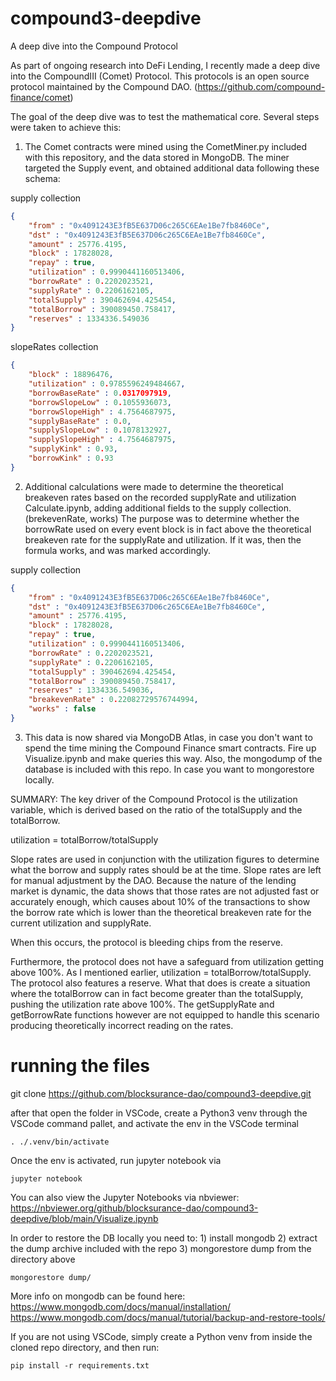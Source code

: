 # compound3-deepdive
A deep dive into the Compound Protocol

As part of ongoing research into DeFi Lending, I recently made a deep dive into the CompoundIII (Comet) Protocol. This protocols is an open source protocol maintained by the Compound DAO. (https://github.com/compound-finance/comet)

The goal of the deep dive was to test the mathematical core. Several steps were taken to achieve this:

1) The Comet contracts were mined using the CometMiner.py included with this repository, and the data stored in MongoDB. The miner targeted the Supply event, and obtained additional data following these schema:

supply collection
```json
{
    "from" : "0x4091243E3fB5E637D06c265C6EAe1Be7fb8460Ce",
    "dst" : "0x4091243E3fB5E637D06c265C6EAe1Be7fb8460Ce",
    "amount" : 25776.4195,
    "block" : 17828028,
    "repay" : true,
    "utilization" : 0.9990441160513406,
    "borrowRate" : 0.2202023521,
    "supplyRate" : 0.2206162105,
    "totalSupply" : 390462694.425454,
    "totalBorrow" : 390089450.758417,
    "reserves" : 1334336.549036
}
```
slopeRates collection
```json
{
    "block" : 18896476,
    "utilization" : 0.9785596249484667,
    "borrowBaseRate" : 0.0317097919,
    "borrowSlopeLow" : 0.1055936073,
    "borrowSlopeHigh" : 4.7564687975,
    "supplyBaseRate" : 0.0,
    "supplySlopeLow" : 0.1078132927,
    "supplySlopeHigh" : 4.7564687975,
    "supplyKink" : 0.93,
    "borrowKink" : 0.93
}
```
2) Additional calculations were made to determine the theoretical breakeven rates based on the recorded supplyRate and utilization Calculate.ipynb, adding additional fields to the supply collection. (brekevenRate, works) The purpose was to determine whether the borrowRate used on every event block is in fact above the theoretical breakeven rate for the supplyRate and utilization. If it was, then the formula works, and was marked accordingly.

supply collection
```json
{
    "from" : "0x4091243E3fB5E637D06c265C6EAe1Be7fb8460Ce",
    "dst" : "0x4091243E3fB5E637D06c265C6EAe1Be7fb8460Ce",
    "amount" : 25776.4195,
    "block" : 17828028,
    "repay" : true,
    "utilization" : 0.9990441160513406,
    "borrowRate" : 0.2202023521,
    "supplyRate" : 0.2206162105,
    "totalSupply" : 390462694.425454,
    "totalBorrow" : 390089450.758417,
    "reserves" : 1334336.549036,
    "breakevenRate" : 0.22082729576744994,
    "works" : false
}
```
3) This data is now shared via MongoDB Atlas, in case you don't want to spend the time mining the Compound Finance smart contracts. Fire up Visualize.ipynb and make queries this way. Also, the mongodump of the database is included with this repo. In case you want to mongorestore locally.


SUMMARY:
The key driver of the Compound Protocol is the utilization variable, which is derived based on the ratio of the totalSupply and the totalBorrow. 

utilization = totalBorrow/totalSupply

Slope rates are used in conjunction with the utilization figures to determine what the borrow and supply rates should be at the time. Slope rates are left for manual adjustment by the DAO. Because the nature of the lending market is dynamic, the data shows that those rates are not adjusted fast or accurately enough, which causes about 10% of the transactions to show the borrow rate which is lower than the theoretical breakeven rate for the current utilization and supplyRate.

When this occurs, the protocol is bleeding chips from the reserve.

Furthermore, the protocol does not have a safeguard from utilization getting above 100%. 
As I mentioned earlier, utilization = totalBorrow/totalSupply. The protocol also features a reserve. What that does is create a situation where the totalBorrow can in fact become greater than the totalSupply, pushing the utilization rate above 100%. The getSupplyRate and getBorrowRate functions however are not equipped to handle this scenario producing theoretically incorrect reading on the rates. 


# running the files
git clone https://github.com/blocksurance-dao/compound3-deepdive.git

after that open the folder in VSCode, create a Python3 venv through the VSCode command pallet, and activate the env in the VSCode terminal

```
. ./.venv/bin/activate
```

Once the env is activated, run jupyter notebook via

```
jupyter notebook
```

You can also view the Jupyter Notebooks via nbviewer:
https://nbviewer.org/github/blocksurance-dao/compound3-deepdive/blob/main/Visualize.ipynb


In order to restore the DB locally you need to:
    1) install mongodb
    2) extract the dump archive included with the repo
    3) mongorestore dump from the directory above

```
mongorestore dump/
```

More info on mongodb can be found here:
https://www.mongodb.com/docs/manual/installation/
https://www.mongodb.com/docs/manual/tutorial/backup-and-restore-tools/


If you are not using VSCode, simply create a Python venv from inside the cloned repo directory, and then run:
```
pip install -r requirements.txt
```